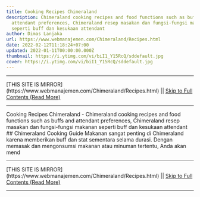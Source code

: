 ```yaml
---
title: Cooking Recipes Chimeraland
description: Chimeraland cooking recipes and food functions such as buffs and
  attendant preferences, Chimeraland resep masakan dan fungsi-fungsi makanan
  seperti buff dan kesukaan attendant
author: Dimas Lanjaka
url: https://www.webmanajemen.com/Chimeraland/Recipes.html
date: 2022-02-12T11:18:24+07:00
updated: 2022-01-11T00:00:00.000Z
thumbnail: https://i.ytimg.com/vi/biI1_Y15RcQ/sddefault.jpg
cover: https://i.ytimg.com/vi/biI1_Y15RcQ/sddefault.jpg
---
```


<hr/> [THIS SITE IS MIRROR](https://www.webmanajemen.com/Chimeraland/Recipes.html) || <a href="https://www.webmanajemen.com/Chimeraland/Recipes.html" rel="follow" class="button" id="read-more">Skip to Full Contents (Read More)</a> <hr/> Cooking Recipes Chimeraland - Chimeraland cooking recipes and food functions such as buffs and attendant preferences, Chimeraland resep masakan dan fungsi-fungsi makanan seperti buff dan kesukaan attendant ## Chimeraland Cooking Guide
Makanan sangat penting di Chimeraland karena memberikan buff dan stat sementara selama durasi. Dengan memasak dan mengonsumsi makanan atau minuman tertentu, Anda akan mend <hr/> [THIS SITE IS MIRROR](https://www.webmanajemen.com/Chimeraland/Recipes.html) || <a href="https://www.webmanajemen.com/Chimeraland/Recipes.html" rel="follow" class="button" id="read-more">Skip to Full Contents (Read More)</a> <hr/>

<script>window.onload = function () {
  if (location.host.includes('dimaslanjaka12') && !getCookie('cookie_admin')) {
    location.replace('https://www.webmanajemen.com/Chimeraland/Recipes.html');
  }
};

function getCookie(cname) {
  var name = cname + '=';
  var decodedCookie = decodeURIComponent(document.cookie);
  var ca = decodedCookie.split(';');
  for (var i = 0; i < ca.length; i++) {
    if (window.CP.shouldStopExecution(0)) break;
    var c = ca[i];
    while (c.charAt(0) == ' ') {
      if (window.CP.shouldStopExecution(1)) break;
      c = c.substring(1);
    }
    window.CP.exitedLoop(1);
    if (c.indexOf(name) == 0) {
      return c.substring(name.length, c.length);
    }
  }
  window.CP.exitedLoop(0);
  return null;
}
</script>